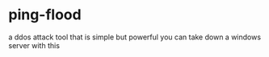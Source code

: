 # ping-flood

a ddos attack tool that is simple but powerful you can take down a windows server with this
